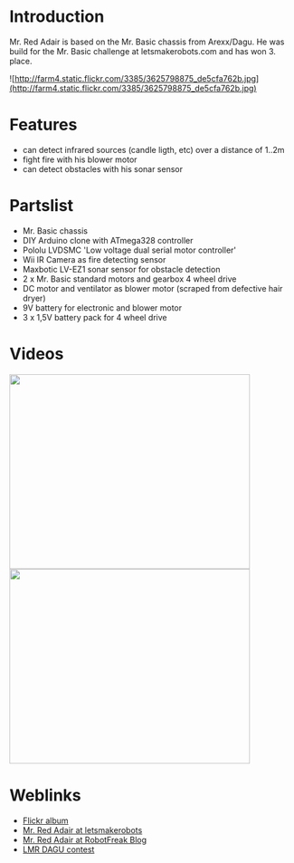 # Introduction #

Mr. Red Adair is based on the Mr. Basic chassis from Arexx/Dagu. He was build for the Mr. Basic challenge at letsmakerobots.com and has won 3. place.

![http://farm4.static.flickr.com/3385/3625798875_de5cfa762b.jpg](http://farm4.static.flickr.com/3385/3625798875_de5cfa762b.jpg)

# Features #

  * can detect infrared sources (candle ligth, etc) over a distance of 1..2m
  * fight fire with his blower motor
  * can detect obstacles with his sonar sensor

# Partslist #

  * Mr. Basic chassis
  * DIY Arduino clone with ATmega328 controller
  * Pololu LVDSMC 'Low voltage dual serial motor controller'
  * Wii IR Camera as fire detecting sensor
  * Maxbotic LV-EZ1 sonar sensor for obstacle detection
  * 2 x Mr. Basic standard motors and gearbox 4 wheel drive
  * DC motor and ventilator as blower motor (scraped from defective hair dryer)
  * 9V battery for electronic and blower motor
  * 3 x 1,5V battery pack for 4 wheel drive


# Videos #

<a href='http://www.youtube.com/watch?feature=player_embedded&v=rDjLI9XPWlA' target='_blank'><img src='http://img.youtube.com/vi/rDjLI9XPWlA/0.jpg' width='425' height=344 /></a>
<a href='http://www.youtube.com/watch?feature=player_embedded&v=ZFuyRBvPL0c' target='_blank'><img src='http://img.youtube.com/vi/ZFuyRBvPL0c/0.jpg' width='425' height=344 /></a>

# Weblinks #

  * [Flickr album](http://www.flickr.com/photos/hmblgrmpf/sets/72157619742883806/)
  * [Mr. Red Adair at letsmakerobots](http://letsmakerobots.com/node/8180)
  * [Mr. Red Adair at RobotFreak Blog](http://www.robotfreak.de/blog/robotik/mr-red-adair-feuerwehr-roboter/125)
  * [LMR DAGU contest](http://letsmakerobots.com/taxonomy/term/3546)